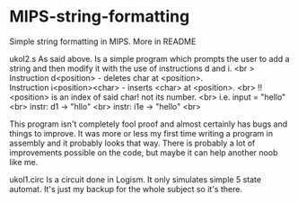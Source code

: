 # MIPS-string-formatting
Simple string formatting in MIPS. More in README

ukol2.s
As said above. Is a simple program which prompts the user to add a string and then modify it
with the use of instructions d and i. <br \>
Instruction d\<position\> - deletes char at \<position\>. <br >
Instruction i\<position\>\<char\> - inserts \<char\> at \<position\>. <br\>
!! \<position\> is an index of said char! not its number. <br\>
i.e. input = "hello" <br\>
instr: d1 -> "hllo" <br\>
instr: i1e -> "hello" <br\>



This program isn't completely fool proof and almost certainly has bugs and things to improve.
It was more or less my first time writing a program in assembly and it probably looks that way.
There is probably a lot of improvements possible on the code, but maybe it can help another 
noob like me.

ukol1.circ
Is a circuit done in Logism. It only simulates simple 5 state automat.
It's just my backup for the whole subject so it's there.
